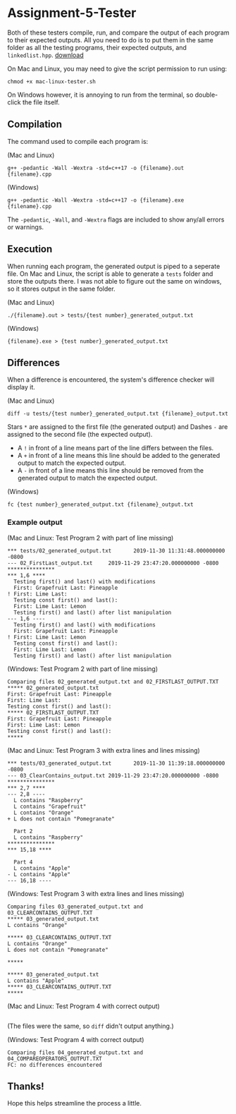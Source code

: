 # Assignment-5-Tester
 
Both of these testers compile, run, and compare the output of each program to their expected outputs. All you need to do is to put them in the same folder as all the testing programs, their expected outputs, and `linkedlist.hpp`.
[download](https://raw.githubusercontent.com/daki0607/Assignment-5-Tester/master/Assignment-5-Tester-master.zip)

On Mac and Linux, you may need to give the script permission to run using:
```
chmod +x mac-linux-tester.sh
```
On Windows however, it is annoying to run from the terminal, so double-click the file itself.

## Compilation

The command used to compile each program is:

(Mac and Linux)
```
g++ -pedantic -Wall -Wextra -std=c++17 -o {filename}.out {filename}.cpp
```
(Windows)
```
g++ -pedantic -Wall -Wextra -std=c++17 -o {filename}.exe {filename}.cpp
```

The `-pedantic`, `-Wall`, and `-Wextra` flags are included to show any/all errors or warnings.

## Execution

When running each program, the generated output is piped to a seperate file.
On Mac and Linux, the script is able to generate a `tests` folder and store the outputs there.
I was not able to figure out the same on windows, so it stores output in the same folder.

(Mac and Linux)
```
./{filename}.out > tests/{test number}_generated_output.txt
```
(Windows)
```
{filename}.exe > {test number}_generated_output.txt
```

## Differences

When a difference is encountered, the system's difference checker will display it.

(Mac and Linux)
```
diff -u tests/{test number}_generated_output.txt {filename}_output.txt
```
Stars `*` are assigned to the first file (the generated output) and Dashes `-` are assigned to the second file (the expected output).
+ A `!` in front of a line means part of the line differs between the files.
+ A `+` in front of a line means this line should be added to the generated output to match the expected output.
+ A `-` in front of a line means this line should be removed from the generated output to match the expected output.

(Windows)
```
fc {test number}_generated_output.txt {filename}_output.txt
```

### Example output

(Mac and Linux: Test Program 2 with part of line missing)
```
*** tests/02_generated_output.txt       2019-11-30 11:31:48.000000000 -0800
--- 02_FirstLast_output.txt     2019-11-29 23:47:20.000000000 -0800
***************
*** 1,6 ****
  Testing first() and last() with modifications
  First: Grapefruit Last: Pineapple
! First: Lime Last: 
  Testing const first() and last():
  First: Lime Last: Lemon
  Testing first() and last() after list manipulation
--- 1,6 ----
  Testing first() and last() with modifications
  First: Grapefruit Last: Pineapple
! First: Lime Last: Lemon
  Testing const first() and last():
  First: Lime Last: Lemon
  Testing first() and last() after list manipulation
```
(Windows: Test Program 2 with part of line missing)
```
Comparing files 02_generated_output.txt and 02_FIRSTLAST_OUTPUT.TXT
***** 02_generated_output.txt
First: Grapefruit Last: Pineapple
First: Lime Last: 
Testing const first() and last():
***** 02_FIRSTLAST_OUTPUT.TXT
First: Grapefruit Last: Pineapple
First: Lime Last: Lemon
Testing const first() and last():
*****
```

(Mac and Linux: Test Program 3 with extra lines and lines missing)
```
*** tests/03_generated_output.txt       2019-11-30 11:39:18.000000000 -0800
--- 03_ClearContains_output.txt 2019-11-29 23:47:20.000000000 -0800
***************
*** 2,7 ****
--- 2,8 ----
  L contains "Raspberry"
  L contains "Grapefruit"
  L contains "Orange"
+ L does not contain "Pomegranate"
  
  Part 2
  L contains "Raspberry"
***************
*** 15,18 ****
  
  Part 4
  L contains "Apple"
- L contains "Apple"
--- 16,18 ----
```
(Windows: Test Program 3 with extra lines and lines missing)
```
Comparing files 03_generated_output.txt and 03_CLEARCONTAINS_OUTPUT.TXT
***** 03_generated_output.txt
L contains "Orange"

***** 03_CLEARCONTAINS_OUTPUT.TXT
L contains "Orange"
L does not contain "Pomegranate"

*****

***** 03_generated_output.txt
L contains "Apple"
***** 03_CLEARCONTAINS_OUTPUT.TXT
*****
```

(Mac and Linux: Test Program 4 with correct output)
```
```
(The files were the same, so `diff` didn't output anything.)

(Windows: Test Program 4 with correct output)
```
Comparing files 04_generated_output.txt and 04_COMPAREOPERATORS_OUTPUT.TXT
FC: no differences encountered
```

## Thanks!
Hope this helps streamline the process a little.
